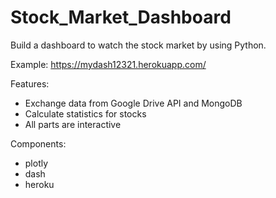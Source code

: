 # Stock_Market_Dashboard
Build a dashboard to watch the stock market by using Python.

Example: https://mydash12321.herokuapp.com/

Features:
* Exchange data from Google Drive API and MongoDB
* Calculate statistics for stocks
* All parts are interactive

Components:
* plotly
* dash
* heroku
